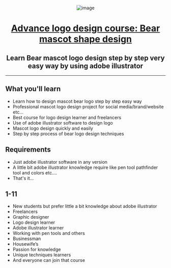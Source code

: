 <div align="center">

![image](https://user-images.githubusercontent.com/51442719/170887993-d428225b-c7a6-4298-a5b1-962eae891bca.png)

# [Advance logo design course: Bear mascot shape design](https://www.udemy.com/course/advance-logo-design-course-bear-mascot-shape-design/)
## Learn Bear mascot logo design step by step very easy way by using adobe illustrator
  
  
</div>

---

## What you'll learn
- Learn how to design mascot bear logo step by step easy way
- Professional mascot logo design project for social media/brand/website etc...
- Best course for logo design learner and freelancers
- Use of adobe illustrator software to design logo
- Mascot logo design quickly and easily
- Step by step process of bear logo design techniques

## Requirements
- Just adobe illustrator software in any version
- A little bit adobe illustrator knowledge require like pen tool pathfinder tool and colors etc....
- That's it...

##  1-11
- New students but prefer little a bit knowledge about adobe illustrator
- Freelancers
- Graphic designer
- Logo design learner
- Adobe illustrator learner
- Working with pen tools and others
- Businessman
- Housewife’s
- Passion for knowledge
- Unique techniques learners
- And everyone can join that course

